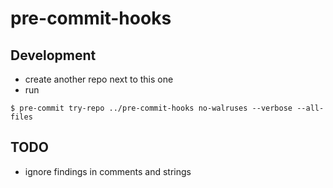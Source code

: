 # pre-commit-hooks

## Development

- create another repo next to this one
- run
```
$ pre-commit try-repo ../pre-commit-hooks no-walruses --verbose --all-files
```

## TODO
- ignore findings in comments and strings

